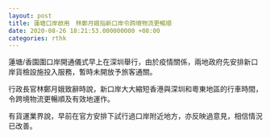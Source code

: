 ```yaml
---
layout: post
title: 蓮塘口岸啟用　林鄭月娥指新口岸令跨境物流更暢順
date: 2020-08-26 18:21:53.000000000 +08:00
categories: rthk
---
```


蓮塘/香園圍口岸開通儀式早上在深圳舉行，由於疫情關係，兩地政府先安排新口岸貨檢設施投入服務，暫時未開放予旅客通關。

行政長官林鄭月娥致辭時說，新口岸大大縮短香港與深圳和粵東地區的行車時間，令跨境物流更暢順及有效地運作。

有貨運業界說，早前在官方安排下試行過口岸附近地方，亦反映過意見，相信情況已改善。
